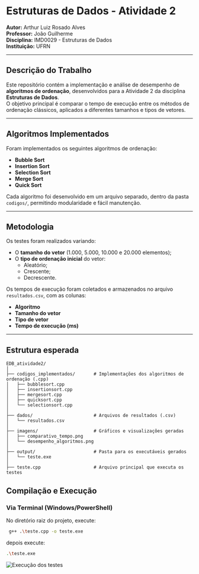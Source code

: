 # Estruturas de Dados - Atividade 2
**Autor:** Arthur Luiz Rosado Alves  
**Professor:** João Guilherme  
**Disciplina:** IMD0029 - Estruturas de Dados  
**Instituição:** UFRN  

---

## Descrição do Trabalho
Este repositório contém a implementação e análise de desempenho de **algoritmos de ordenação**, desenvolvidos para a Atividade 2 da disciplina **Estruturas de Dados**.  
O objetivo principal é comparar o tempo de execução entre os métodos de ordenação clássicos, aplicados a diferentes tamanhos e tipos de vetores.

---

## Algoritmos Implementados
Foram implementados os seguintes algoritmos de ordenação:

- **Bubble Sort**
- **Insertion Sort**
- **Selection Sort**
- **Merge Sort**
- **Quick Sort**

Cada algoritmo foi desenvolvido em um arquivo separado, dentro da pasta `codigos/`, permitindo modularidade e fácil manutenção.

---

## Metodologia
Os testes foram realizados variando:
- O **tamanho do vetor** (1.000, 5.000, 10.000 e 20.000 elementos);
- O **tipo de ordenação inicial** do vetor:
  - Aleatório;
  - Crescente;
  - Decrescente.

Os tempos de execução foram coletados e armazenados no arquivo `resultados.csv`, com as colunas:
- **Algoritmo**
- **Tamanho do vetor**
- **Tipo de vetor**
- **Tempo de execução (ms)**

---
## Estrutura esperada 
```
EDB_atividade2/
│
├── codigos_implementados/       # Implementações dos algoritmos de ordenação (.cpp)
│   ├── bubblesort.cpp
│   ├── insertionsort.cpp
│   ├── mergesort.cpp
│   ├── quicksort.cpp
│   └── selectionsort.cpp
│
├── dados/                       # Arquivos de resultados (.csv)
│   └── resultados.csv
│
├── imagens/                     # Gráficos e visualizações geradas
│   ├── comparativo_tempo.png
│   └── desempenho_algoritmos.png
│
├── output/                      # Pasta para os executáveis gerados
│   └── teste.exe
│
├── teste.cpp                    # Arquivo principal que executa os testes

```
##  Compilação e Execução
###  Via Terminal (Windows/PowerShell)
No diretório raiz do projeto, execute:
```bash
 g++ .\teste.cpp -o teste.exe
```
depois execute:
```bash
.\teste.exe
```
<img src="prompt.png" alt="Execução dos testes">
